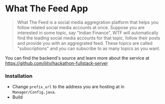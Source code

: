 # What The Feed App

> What The Feed is a social media aggregration platform that helps you follow related social media accounts at once. Suppose you are interested in some topic, say "Indian Finance", WTF will automatically find the leading social media accounts for that topic, follow their posts and provide you with an aggregrated feed. These topics are called "subscriptions" and you can subscribe to as many topics as you want.

You can find the backend's source and learn more about the service at https://github.com/iiitv/hackathon-fullstack-server



### Installation

* Change `prefix_url` to the address you are hosting at in `Manager/Config.java`.
* Build
